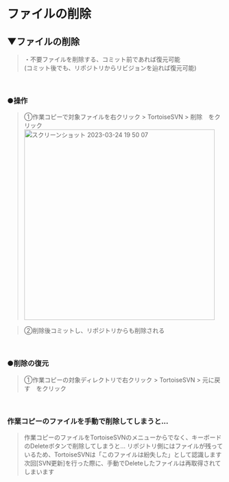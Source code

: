 # ファイルの削除

## ▼ファイルの削除
>・不要ファイルを削除する、コミット前であれば復元可能<br>
>(コミット後でも、リポジトリからリビジョンを辿れば復元可能)<br>
<br>

### ●操作
>①作業コピーで対象ファイルを右クリック > TortoiseSVN > 削除　をクリック<br>
<img width="444" alt="スクリーンショット 2023-03-24 19 50 07" src="https://user-images.githubusercontent.com/81621944/227501828-2b05d47c-3629-4c45-a3b3-e2eb366d613a.png"><br>

>②削除後コミットし、リポジトリからも削除される<br>
<br>

### ●削除の復元
>①作業コピーの対象ディレクトリで右クリック > TortoiseSVN > 元に戻す　をクリック<br>
<br>


### 作業コピーのファイルを手動で削除してしまうと…
>作業コピーのファイルをTortoiseSVNのメニューからでなく、キーボードのDeleteボタンで削除してしまうと… リポジトリ側にはファイルが残っているため、TortoiseSVNは「このファイルは紛失した」として認識します<br>
>次回[SVN更新]を行った際に、手動でDeleteしたファイルは再取得されてしまいます<br>

